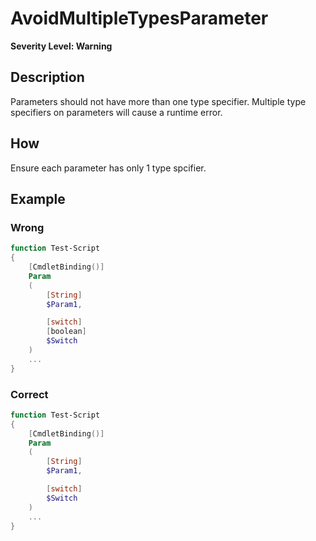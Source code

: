 # AvoidMultipleTypesParameter

**Severity Level: Warning**

## Description

Parameters should not have more than one type specifier. Multiple type specifiers on parameters will cause a runtime error.

## How

Ensure each parameter has only 1 type spcifier.

## Example

### Wrong

``` PowerShell
function Test-Script
{
    [CmdletBinding()]
    Param
    (
        [String]
        $Param1,

        [switch]
        [boolean]
        $Switch
    )
    ...
}
```

### Correct

``` PowerShell
function Test-Script
{
    [CmdletBinding()]
    Param
    (
        [String]
        $Param1,

        [switch]
        $Switch
    )
    ...
}
```
